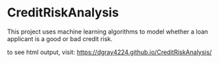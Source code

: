 # CreditRiskAnalysis
This project uses machine learning algorithms to model whether a loan applicant is a good or bad credit risk.


to see html output, visit: https://dgray4224.github.io/CreditRiskAnalysis/
